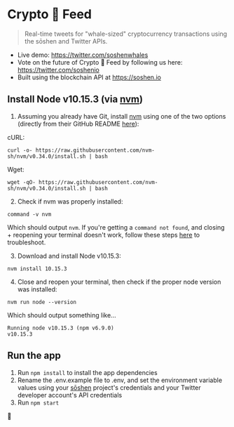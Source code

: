 # Crypto  🐳 Feed
> Real-time tweets for "whale-sized" cryptocurrency transactions using the sōshen and Twitter APIs.

- Live demo: https://twitter.com/soshenwhales
- Vote on the future of Crypto  🐳 Feed by following us here: https://twitter.com/soshenio
- Built using the blockchain API at https://soshen.io

## Install Node v10.15.3 (via [nvm](https://github.com/nvm-sh/nvm))

1) Assuming you already have Git, install [nvm]() using one of the two options (directly from their GitHub README [here](https://github.com/nvm-sh/nvm#installation-and-update)):

cURL:
```
curl -o- https://raw.githubusercontent.com/nvm-sh/nvm/v0.34.0/install.sh | bash
```

Wget:
```
wget -qO- https://raw.githubusercontent.com/nvm-sh/nvm/v0.34.0/install.sh | bash
```

2) Check if nvm was properly installed:

```
command -v nvm
```

Which should output `nvm`. If you're getting a `command not found`, and closing + reopening your terminal doesn't work, follow these steps [here](https://github.com/nvm-sh/nvm#installation-and-update) to troubleshoot.

3) Download and install Node v10.15.3:

```
nvm install 10.15.3
```

4) Close and reopen your terminal, then check if the proper node version was installed:

```
nvm run node --version
```

Which should output something like...
```
Running node v10.15.3 (npm v6.9.0)
v10.15.3
```

## Run the app

1) Run `npm install` to install the app dependencies
2) Rename the .env.example file to .env, and set the environment variable values using your [sōshen](https://soshen.io) project's credentials and your Twitter developer account's API credentials
3) Run `npm start`

🚀
